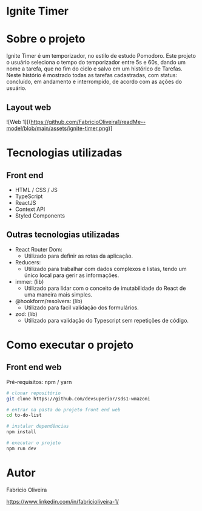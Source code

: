 # Ignite Timer

# Sobre o projeto

Ignite Timer é um temporizador, no estilo de estudo Pomodoro. Este projeto o usuário seleciona o tempo do temporizador entre 5s e 60s, dando um nome a tarefa, que no fim do ciclo e salvo em um histórico de Tarefas.
Neste histório é mostrado todas as tarefas cadastradas, com status: concluído, em andamento e interrompido, de acordo com as ações do usuário.

## Layout web
![Web 1][(https://github.com/FabricioOliveira1/readMe--model/blob/main/assets/ignite-timer.png)]

# Tecnologias utilizadas
## Front end
- HTML / CSS / JS
- TypeScript
- ReactJS
- Context API
- Styled Components

## Outras tecnologias utilizadas
- React Router Dom: 
  - Utilizado para definir as rotas da aplicação.
- Reducers:
  - Utilizado para trabalhar com dados complexos e listas, tendo um único local para gerir as informações.
- immer: (lib) 
  - Utilizado para lidar com o conceito de imutabilidade do React de uma maneira mais simples.
- @hookform/resolvers: (lib) 
  - Utilizado para facil validação dos formulários.
- zod: (lib) 
  - Utilizado para validação do Typescript sem repetições de código.

# Como executar o projeto

## Front end web
Pré-requisitos: npm / yarn

```bash
# clonar repositório
git clone https://github.com/devsuperior/sds1-wmazoni

# entrar na pasta do projeto front end web
cd to-do-list

# instalar dependências
npm install

# executar o projeto
npm run dev
```

# Autor

Fabricio Oliveira

https://www.linkedin.com/in/fabricioliveira-1/
